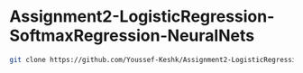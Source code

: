 # Assignment2-LogisticRegression-SoftmaxRegression-NeuralNets

```bash
git clone https://github.com/Youssef-Keshk/Assignment2-LogisticRegression-SoftmaxRegression-NeuralNets.git asgmt2
